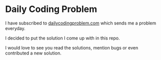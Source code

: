 # Daily Coding Problem

I have subscribed to [dailycodingproblem.com](https://www.dailycodingproblem.com/)
which sends me a problem everyday.

I decided to put the solution I come up with in this repo.

I would love to see you read the solutions, mention bugs or even contributed a
new solution.